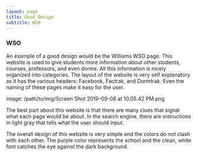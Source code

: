 ```yaml
---
layout: page
title: Good Design
subtitle: WSO
---
```

### WSO
An example of a good design would be the Williams WSO page. This website is used to give students more information about other students, courses, professors, and even dorms. All this information is nicely organized into categories. The layout of the website is very self explanatory as it has the various headers: Facebook, Factrak, and Dormtrak. Even the naming of these pages make it easy for the user. 

image: /path/to/img/Screen Shot 2019-09-08 at 10.05.42 PM.png

The best part about this website is that there are many clues that signal what each page would be about. In the search engine, there are instructions in light gray that tells what the user should input. 

The overall design of this website is very simple and the colors do not clash with each other. The purple color represents the school and the clean, white font catches the eye against the dark background. 
